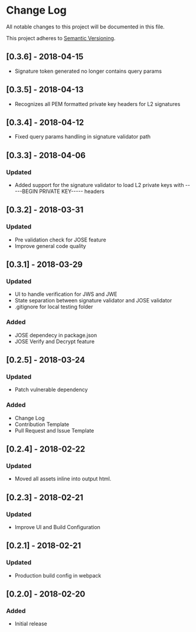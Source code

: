# Change Log
All notable changes to this project will be documented in this file.

This project adheres to [Semantic Versioning](http://semver.org/).

## [0.3.6] - 2018-04-15
- Signature token generated no longer contains query params

## [0.3.5] - 2018-04-13
- Recognizes all PEM formatted private key headers for L2 signatures

## [0.3.4] - 2018-04-12
- Fixed query params handling in signature validator path

## [0.3.3] - 2018-04-06
### Updated
- Added support for the signature validator to load L2 private keys with -----BEGIN PRIVATE KEY----- headers

## [0.3.2] - 2018-03-31
### Updated
- Pre validation check for JOSE feature
- Improve general code quality

## [0.3.1] - 2018-03-29
### Updated
- UI to handle verification for JWS and JWE
- State separation between signature validator and JOSE validator
- .gitignore for local testing folder
### Added
- JOSE dependecy in package.json
- JOSE Verify and Decrypt feature

## [0.2.5] - 2018-03-24
### Updated
- Patch vulnerable dependency
### Added
- Change Log
- Contribution Template
- Pull Request and Issue Template

## [0.2.4] - 2018-02-22
### Updated
- Moved all assets inline into output html.

## [0.2.3] - 2018-02-21
### Updated
- Improve UI and Build Configuration

## [0.2.1] - 2018-02-21
### Updated
- Production build config in webpack

## [0.2.0] - 2018-02-20
### Added
- Initial release 